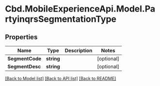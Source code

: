 # Cbd.MobileExperienceApi.Model.PartyinqrsSegmentationType

## Properties

Name | Type | Description | Notes
------------ | ------------- | ------------- | -------------
**SegmentCode** | **string** |  | [optional] 
**SegmentDesc** | **string** |  | [optional] 

[[Back to Model list]](../README.md#documentation-for-models) [[Back to API list]](../README.md#documentation-for-api-endpoints) [[Back to README]](../README.md)

